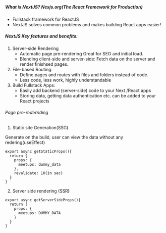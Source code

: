 ##### What is NextJS? Nexjs.org(The React Framework for Production) 
  - Fullstack framework for ReactJS
  - NextJS solves common problems and makes building React apps easier!

##### NextJS Key features and benefits:

1. Server-side Rendering
    - Automatic page pre-rendering Great for SEO and initial load.
    - Blending client-side and server-side: Fetch data on the server and render finishsed pages.
2. File-based Routing:
    - Define pages and routes with files and folders instead of code.
    - Less code, less work, highly understandable
3. Build Fullstack Apps:
    - Easily add backend (server-side) code to your Next /React apps
    - Storing data, getting data authentication etc. can be added to your React projects



###### Page pre-redernding

1. Static site Generation(SSG)

Generate on the build, user can view the data without any redering(useEffect)

```
export async getStaticProps(){
  return {
    props: {
      meetups: dummy_data
    },
    revalidate: 10(in sec)
  }
}
```     
2. Server side rendering (SSR)

```
export async getServerSideProps(){
  return {
    props: {
      meetups: DUMMY_DATA
    }
  }
}
```


